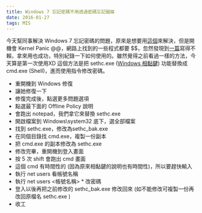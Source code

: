 ```yaml
---
title: Windows 7 忘記密碼不用透過密碼忘記磁碟
date: 2016-01-27 
tags: MIS
---
```


今天幫同事解決 Windows 7 忘記密碼的問題，原來是想要用[這個][1]來解決，但是開機會 Kernel Panic @@，網路上找到的一些程式都要 $$，忽然發現到[一篇][2]寫得不賴，拿來用也成功，特別紀錄一下如何使用的。雖然覺得之前看過一樣的方法，今天算是第一次使用XD
這個方法是把 sethc.exe ([Windows 相黏鍵][3]) 功能替換成 cmd.exe (Shell)，進而使用指令修改密碼。

- 重開機到 Windows 修復
- 讓她修復一下
- 修復完成後，點選更多問題選項
- 點選最下面的 Offline Policy 說明
- 會跑出 notepad，我們拿它來替換 sethc.exe
- 開啟檔案到 Windows\system32 底下，選全部檔案
- 找到 sethc.exe，修改為sethc_bak.exe
- 在同個目錄找 cmd.exe，複製一份副本
- 把 cmd.exe 的副本修改為 sethc.exe
- 修改完畢，重開機到登入畫面
- 按 5 次 shift 會跑出 cmd 畫面
- 這個 cmd 有時間性的 (因為原來相黏鍵的說明也有時間性)，所以要趕快輸入
- 執行 net users  看帳號名稱
- 執行 net users <帳號名稱> * 改密碼
- 登入以後再把之前修改的 sethc_bak.exe  修改回來 (如不能修改可複製一份再改回原檔名 sethc.exe )
- 收工

[1]: http://pogostick.net/~pnh/ntpasswd/
[2]: http://www.oxhow.com/reset-windows-7-password-without-password-reset-disk/
[3]: http://windows.microsoft.com/zh-tw/windows/make-keyboard-easier-to-use#1TC=windows-7
